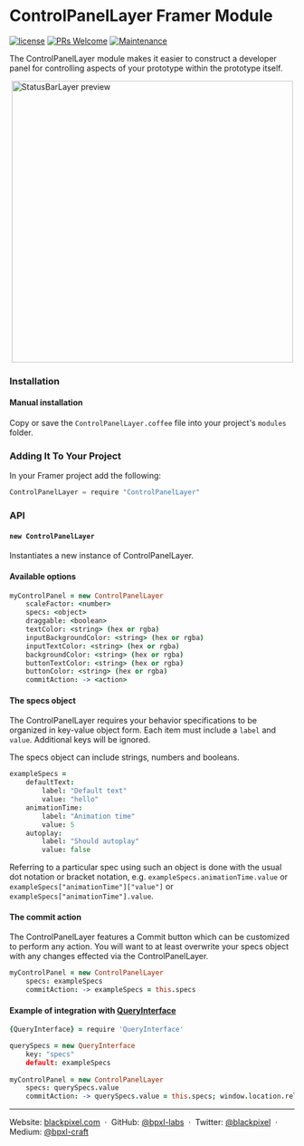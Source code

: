 # ControlPanelLayer Framer Module

[![license](https://img.shields.io/github/license/bpxl-labs/RemoteLayer.svg)](https://opensource.org/licenses/MIT)
[![PRs Welcome](https://img.shields.io/badge/PRs-welcome-brightgreen.svg)](.github/CONTRIBUTING.md)
[![Maintenance](https://img.shields.io/maintenance/yes/2017.svg)]()

The ControlPanelLayer module makes it easier to construct a developer panel for controlling aspects of your prototype within the prototype itself.
	
<img src="https://cloud.githubusercontent.com/assets/935/25053522/5e1b0ad2-211d-11e7-8a43-b91558fa2d63.png" width="497" style="display: block; margin: auto" alt="StatusBarLayer preview" />	

### Installation

#### Manual installation

Copy or save the `ControlPanelLayer.coffee` file into your project's `modules` folder.

### Adding It To Your Project

In your Framer project add the following:

```javascript
ControlPanelLayer = require "ControlPanelLayer"
```

### API

#### `new ControlPanelLayer`

Instantiates a new instance of ControlPanelLayer.

#### Available options

```coffeescript
myControlPanel = new ControlPanelLayer
	scaleFactor: <number>
	specs: <object>
	draggable: <boolean>
	textColor: <string> (hex or rgba)
	inputBackgroundColor: <string> (hex or rgba)
	inputTextColor: <string> (hex or rgba)
	backgroundColor: <string> (hex or rgba)
	buttonTextColor: <string> (hex or rgba)
	buttonColor: <string> (hex or rgba)
	commitAction: -> <action>
```

#### The specs object

The ControlPanelLayer requires your behavior specifications to be organized in key-value object form. Each item must include a `label` and `value`. Additional keys will be ignored.

The specs object can include strings, numbers and booleans.

```coffeescript
exampleSpecs =
	defaultText:
		label: "Default text"
		value: "hello"
	animationTime:
		label: "Animation time"
		value: 5
	autoplay:
		label: "Should autoplay"
		value: false
```

Referring to a particular spec using such an object is done with the usual dot notation or bracket notation, e.g. `exampleSpecs.animationTime.value` or `exampleSpecs["animationTime"]["value"]` or `exampleSpecs["animationTime"].value`.

#### The commit action

The ControlPanelLayer features a Commit button which can be customized to perform any action. You will want to at least overwrite your specs object with any changes effected via the ControlPanelLayer.

```coffeescript
myControlPanel = new ControlPanelLayer
	specs: exampleSpecs
	commitAction: -> exampleSpecs = this.specs
```

#### Example of integration with [QueryInterface](https://github.com/marckrenn/framer-QueryInterface/)

```coffeescript
{QueryInterface} = require 'QueryInterface'

querySpecs = new QueryInterface
	key: "specs"
	default: exampleSpecs
	
myControlPanel = new ControlPanelLayer
	specs: querySpecs.value
	commitAction: -> querySpecs.value = this.specs; window.location.reload(false)
```

---

Website: [blackpixel.com](https://blackpixel.com) &nbsp;&middot;&nbsp;
GitHub: [@bpxl-labs](https://github.com/bpxl-labs/) &nbsp;&middot;&nbsp;
Twitter: [@blackpixel](https://twitter.com/blackpixel) &nbsp;&middot;&nbsp;
Medium: [@bpxl-craft](https://medium.com/bpxl-craft)
